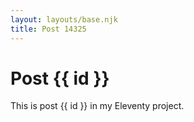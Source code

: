 ```yaml
---
layout: layouts/base.njk
title: Post 14325
---
```


# Post {{ id }}

This is post {{ id }} in my Eleventy project.
